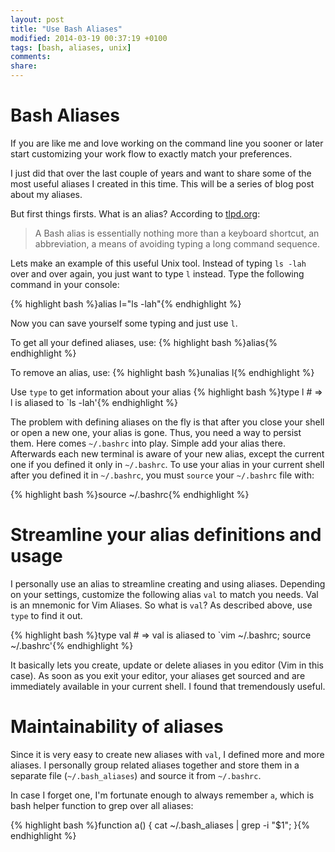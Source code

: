 ```yaml
---
layout: post
title: "Use Bash Aliases"
modified: 2014-03-19 00:37:19 +0100
tags: [bash, aliases, unix]
comments: 
share: 
---
```


# Bash Aliases

If you are like me and love working on the command line
you sooner or later start customizing your work flow to 
exactly match your preferences.

I just did that over the last couple of years and want
to share some of the most useful aliases I created in this time.
This will be a series of blog post about my aliases.

But first things firsts. What is an alias? According to 
[tlpd.org](http://tldp.org/LDP/abs/html/aliases.html):

> A Bash alias is essentially nothing more than a keyboard shortcut, an abbreviation, a means of avoiding typing a long command sequence.

Lets make an example of this useful Unix tool. Instead of typing ````ls -lah```` over
and over again, you just want to type ````l```` instead. Type the following command in your console:

{% highlight bash %}alias l="ls -lah"{% endhighlight %}

Now you can save yourself some typing and just use ````l````.

To get all your defined aliases, use:
{% highlight bash %}alias{% endhighlight %}

To remove an alias, use:
{% highlight bash %}unalias l{% endhighlight %}

Use ````type```` to get information about your alias
{% highlight bash %}type l # => l is aliased to `ls -lah'{% endhighlight %}

The problem with defining aliases on the fly is that after you
close your shell or open a new one, your alias is gone. Thus,
you need a way to persist them. Here comes ````~/.bashrc```` into play.
Simple add your alias there. Afterwards each new terminal is aware of your 
new alias, except the current one if you defined it only in ````~/.bashrc````.
To use your alias in your current shell after you defined it in ````~/.bashrc````,
you must ````source```` your ````~/.bashrc```` file with:

{% highlight bash %}source ~/.bashrc{% endhighlight %}

# Streamline your alias definitions and usage
I personally use an alias to streamline creating and using
aliases. Depending on your settings, customize the following
alias ````val```` to match you needs. Val is an mnemonic for
Vim Aliases. So what is ````val````? As described above, use
````type```` to find it out.

{% highlight bash %}type val # => val is aliased to `vim ~/.bashrc; source ~/.bashrc'{% endhighlight %}

It basically lets you create, update or delete aliases in you editor (Vim in this case).
As soon as you exit your editor, your aliases get sourced and
are immediately available in your current shell. I found that tremendously useful.

# Maintainability of aliases
Since it is very easy to create new aliases with ````val````, I defined
more and more aliases. I personally group related aliases together and 
store them in a separate file (`````~/.bash_aliases`````) and source
it from ````~/.bashrc````. 

In case I forget one, I'm fortunate enough to always remember ````a````,
which is bash helper function to grep over all aliases:

{% highlight bash %}function a() {
  cat ~/.bash_aliases | grep -i "$1";
}{% endhighlight %}




